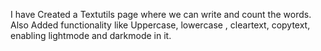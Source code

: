 I have Created a Textutils page where we can write and count the words. Also Added functionality like Uppercase, lowercase , cleartext, copytext, enabling lightmode and darkmode in it. 
